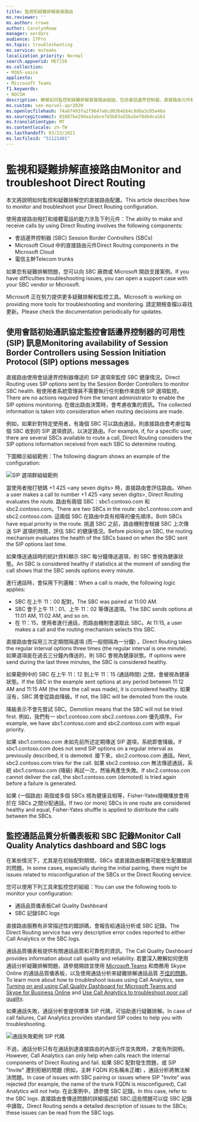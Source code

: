```yaml
---
title: 監視和疑難排解直接路由
ms.reviewer: ''
ms.author: crowe
author: CarolynRowe
manager: serdars
audience: ITPro
ms.topic: troubleshooting
ms.service: msteams
localization_priority: Normal
search.appverid: MET150
ms.collection:
- M365-voice
appliesto:
- Microsoft Teams
f1.keywords:
- NOCSH
description: 瞭解如何監控和疑難排解直接路由組組，包括會話邊界控制器、直接路由元件和電信主幹。
ms.custom: seo-marvel-apr2020
ms.openlocfilehash: 74a67493fa2f9647e6cd0364bb4c9d6a3c05e48a
ms.sourcegitcommit: 01087be29daa3abce7d3b03a55ba5ef8db4ca161
ms.translationtype: MT
ms.contentlocale: zh-TW
ms.lasthandoff: 03/23/2021
ms.locfileid: "51121401"
---
```

# <a name="monitor-and-troubleshoot-direct-routing"></a><span data-ttu-id="6d374-103">監視和疑難排解直接路由</span><span class="sxs-lookup"><span data-stu-id="6d374-103">Monitor and troubleshoot Direct Routing</span></span>

<span data-ttu-id="6d374-104">本文將說明如何監控和疑難排解您的直接路由配置。</span><span class="sxs-lookup"><span data-stu-id="6d374-104">This article describes how to monitor and troubleshoot your Direct Routing configuration.</span></span> 

<span data-ttu-id="6d374-105">使用直接路由撥打和接聽電話的能力涉及下列元件：</span><span class="sxs-lookup"><span data-stu-id="6d374-105">The ability to make and receive calls by using Direct Routing involves the following components:</span></span> 

- <span data-ttu-id="6d374-106">會話邊界控制器 (SBC) </span><span class="sxs-lookup"><span data-stu-id="6d374-106">Session Border Controllers (SBCs)</span></span> 
- <span data-ttu-id="6d374-107">Microsoft Cloud 中的直接路由元件</span><span class="sxs-lookup"><span data-stu-id="6d374-107">Direct Routing components in the Microsoft Cloud</span></span> 
- <span data-ttu-id="6d374-108">電信主幹</span><span class="sxs-lookup"><span data-stu-id="6d374-108">Telecom trunks</span></span> 

<span data-ttu-id="6d374-109">如果您有疑難排解問題，您可以向 SBC 廠商或 Microsoft 開啟支援案例。</span><span class="sxs-lookup"><span data-stu-id="6d374-109">If you have difficulties troubleshooting issues, you can open a support case with your SBC vendor or Microsoft.</span></span> 

<span data-ttu-id="6d374-110">Microsoft 正在努力提供更多疑難排解和監控工具。</span><span class="sxs-lookup"><span data-stu-id="6d374-110">Microsoft is working on providing more tools for troubleshooting and monitoring.</span></span> <span data-ttu-id="6d374-111">請定期檢查檔以尋找更新。</span><span class="sxs-lookup"><span data-stu-id="6d374-111">Please check the documentation periodically for updates.</span></span> 

## <a name="monitoring-availability-of-session-border-controllers-using-session-initiation-protocol-sip-options-messages"></a><span data-ttu-id="6d374-112">使用會話初始通訊協定監控會話邊界控制器的可用性 (SIP) 訊息</span><span class="sxs-lookup"><span data-stu-id="6d374-112">Monitoring availability of Session Border Controllers using Session Initiation Protocol (SIP) options messages</span></span>

<span data-ttu-id="6d374-113">直接路由使用會話邊界控制器傳送的 SIP 選項來監控 SBC 健康情況。</span><span class="sxs-lookup"><span data-stu-id="6d374-113">Direct Routing uses SIP options sent by the Session Border Controllers to monitor SBC health.</span></span> <span data-ttu-id="6d374-114">租使用者系統管理員不需要執行任何動作來啟用 SIP 選項監控。</span><span class="sxs-lookup"><span data-stu-id="6d374-114">There are no actions required from the tenant administrator to enable the SIP options monitoring.</span></span> <span data-ttu-id="6d374-115">在做出路由決策時，會考慮收集的資訊。</span><span class="sxs-lookup"><span data-stu-id="6d374-115">The collected information is taken into consideration when routing decisions are made.</span></span> 

<span data-ttu-id="6d374-116">例如，如果針對特定使用者，有幾個 SBC 可以路由通話，則直接路由會考慮從每個 SBC 收到的 SIP 選項資訊，以決定路由。</span><span class="sxs-lookup"><span data-stu-id="6d374-116">For example, if, for a specific user, there are several SBCs available to route a call, Direct Routing considers the SIP options information received from each SBC to determine routing.</span></span> 

<span data-ttu-id="6d374-117">下圖顯示組組範例：</span><span class="sxs-lookup"><span data-stu-id="6d374-117">The following diagram shows an example of the configuration:</span></span> 

![SIP 選項群組組範例](media/sip-options-config-example.png)

<span data-ttu-id="6d374-119">當使用者撥打號碼 +1 425 \<any seven digits> 時，直接路由會評估路由。</span><span class="sxs-lookup"><span data-stu-id="6d374-119">When a user makes a call to number +1 425 \<any seven digits>, Direct Routing evaluates the route.</span></span> <span data-ttu-id="6d374-120">路由有兩個 SBC：sbc1.contoso.com 和 sbc2.contoso.com。</span><span class="sxs-lookup"><span data-stu-id="6d374-120">There are two SBCs in the route: sbc1.contoso.com and sbc2.contoso.com.</span></span> <span data-ttu-id="6d374-121">這兩個 SBC 在路由中具有相等的優先順序。</span><span class="sxs-lookup"><span data-stu-id="6d374-121">Both SBCs have equal priority in the route.</span></span> <span data-ttu-id="6d374-122">挑選 SBC 之前，路由機制會根據 SBC 上次傳送 SIP 選項的時間，評估 SBC 的健康情況。</span><span class="sxs-lookup"><span data-stu-id="6d374-122">Before picking an SBC, the routing mechanism evaluates the health of the SBCs based on when the SBC sent the SIP options last time.</span></span> 

<span data-ttu-id="6d374-123">如果傳送通話時的統計資料顯示 SBC 每分鐘傳送選項，則 SBC 會視為健康狀態。</span><span class="sxs-lookup"><span data-stu-id="6d374-123">An SBC is considered healthy if statistics at the moment of sending the call shows that the SBC sends options every minute.</span></span>  

<span data-ttu-id="6d374-124">進行通話時，會採用下列邏輯：</span><span class="sxs-lookup"><span data-stu-id="6d374-124">When a call is made, the following logic applies:</span></span>

- <span data-ttu-id="6d374-125">SBC 在上午 11：00 配對。</span><span class="sxs-lookup"><span data-stu-id="6d374-125">The SBC was paired at 11:00 AM.</span></span>  
- <span data-ttu-id="6d374-126">SBC 會于上午 11：01、上午 11：02 等傳送選項。</span><span class="sxs-lookup"><span data-stu-id="6d374-126">The SBC sends options at 11:01 AM, 11:02 AM, and so on.</span></span>  
- <span data-ttu-id="6d374-127">在 11：15，使用者進行通話，而路由機制會選取此 SBC。</span><span class="sxs-lookup"><span data-stu-id="6d374-127">At 11:15, a user makes a call and the routing mechanism selects this SBC.</span></span> 

<span data-ttu-id="6d374-128">直接路由會採用三次定期間隔選項 (而一般間隔為一分鐘) 。</span><span class="sxs-lookup"><span data-stu-id="6d374-128">Direct Routing takes the regular interval options three times (the regular interval is one minute).</span></span> <span data-ttu-id="6d374-129">如果選項是在過去三分鐘內傳送的，則 SBC 會視為健康狀態。</span><span class="sxs-lookup"><span data-stu-id="6d374-129">If options were send during the last three minutes, the SBC is considered healthy.</span></span>

<span data-ttu-id="6d374-130">如果範例中的 SBC 在上午 11：12 到上午 11：15 (通話時間) 之間，會被視為健康狀態。</span><span class="sxs-lookup"><span data-stu-id="6d374-130">If the SBC in the example sent options at any period between 11:12 AM and 11:15 AM (the time the call was made), it is considered healthy.</span></span> <span data-ttu-id="6d374-131">如果沒有，SBC 將會從路由降級。</span><span class="sxs-lookup"><span data-stu-id="6d374-131">If not, the SBC will be demoted from the route.</span></span> 

<span data-ttu-id="6d374-132">降級表示不會先嘗試 SBC。</span><span class="sxs-lookup"><span data-stu-id="6d374-132">Demotion means that the SBC will not be tried first.</span></span> <span data-ttu-id="6d374-133">例如，我們有一 sbc1.contoso.com sbc2.contoso.com 優先順序。</span><span class="sxs-lookup"><span data-stu-id="6d374-133">For example, we have sbc1.contoso.com and sbc2.contoso.com with equal priority.</span></span>  

<span data-ttu-id="6d374-134">如果 sbc1.contoso.com 未如先前所述定期傳送 SIP 選項，系統即會降級。</span><span class="sxs-lookup"><span data-stu-id="6d374-134">If sbc1.contoso.com does not send SIP options on a regular interval as previously described, it is demoted.</span></span> <span data-ttu-id="6d374-135">接下來，sbc2.contoso.com 通話。</span><span class="sxs-lookup"><span data-stu-id="6d374-135">Next, sbc2.contoso.com tries for the call.</span></span> <span data-ttu-id="6d374-136">如果 sbc2.contoso.con 無法傳遞通話，系統 sbc1.contoso.com (降級) 再試一次，然後再產生失敗。</span><span class="sxs-lookup"><span data-stu-id="6d374-136">If sbc2.contoso.con cannot deliver the call, the sbc1.contoso.com (demoted) is tried again before a failure is generated.</span></span> 

<span data-ttu-id="6d374-137">如果 (一個路由) 兩個或多個 SBCs 視為健康且相等，Fisher-Yates隨機播放會用於在 SBCs 之間分配通話。</span><span class="sxs-lookup"><span data-stu-id="6d374-137">If two (or more) SBCs in one route are considered healthy and equal, Fisher-Yates shuffle is applied to distribute the calls between the SBCs.</span></span>

## <a name="monitor-call-quality-analytics-dashboard-and-sbc-logs"></a><span data-ttu-id="6d374-138">監控通話品質分析儀表板和 SBC 記錄</span><span class="sxs-lookup"><span data-stu-id="6d374-138">Monitor Call Quality Analytics dashboard and SBC logs</span></span> 
 
<span data-ttu-id="6d374-139">在某些情況下，尤其是在初始配對期間，SBCs 或直接路由服務可能發生配置錯誤的問題。</span><span class="sxs-lookup"><span data-stu-id="6d374-139">In some cases, especially during the initial pairing, there might be issues related to misconfiguration of the SBCs or the Direct Routing service.</span></span> 

<span data-ttu-id="6d374-140">您可以使用下列工具來監控您的組組：</span><span class="sxs-lookup"><span data-stu-id="6d374-140">You can use the following tools to monitor your configuration:</span></span>  
 
- <span data-ttu-id="6d374-141">通話品質儀表板</span><span class="sxs-lookup"><span data-stu-id="6d374-141">Call Quality Dashboard</span></span> 
- <span data-ttu-id="6d374-142">SBC 記錄</span><span class="sxs-lookup"><span data-stu-id="6d374-142">SBC logs</span></span> 

<span data-ttu-id="6d374-143">直接路由服務有非常描述性的錯誤碼，會報告給通話分析或 SBC 記錄。</span><span class="sxs-lookup"><span data-stu-id="6d374-143">The Direct Routing service has very descriptive error codes reported to either Call Analytics or the SBC logs.</span></span> 

<span data-ttu-id="6d374-144">通話品質儀表板提供有關通話品質和可靠性的資訊。</span><span class="sxs-lookup"><span data-stu-id="6d374-144">The Call Quality Dashboard provides information about call quality and reliability.</span></span> <span data-ttu-id="6d374-145">若要深入瞭解如何使用通話分析疑難排解問題，請參閱開啟並使用 [Microsoft Teams](/SkypeForBusiness/using-call-quality-in-your-organization/turning-on-and-using-call-quality-dashboard) 和商務用 Skype Online 的通話品質儀表板，以及使用通話分析來疑難排解通話品質 [不佳的問題](/SkypeForBusiness/using-call-quality-in-your-organization/use-call-analytics-to-troubleshoot-poor-call-quality)。</span><span class="sxs-lookup"><span data-stu-id="6d374-145">To learn more about how to troubleshoot issues using Call Analytics, see [Turning on and using Call Quality Dashboard for Microsoft Teams and Skype for Business Online](/SkypeForBusiness/using-call-quality-in-your-organization/turning-on-and-using-call-quality-dashboard) and [Use Call Analytics to troubleshoot poor call quality](/SkypeForBusiness/using-call-quality-in-your-organization/use-call-analytics-to-troubleshoot-poor-call-quality).</span></span> 

<span data-ttu-id="6d374-146">如果通話失敗，通話分析會提供標準 SIP 代碼，可協助進行疑難排解。</span><span class="sxs-lookup"><span data-stu-id="6d374-146">In case of call failures, Call Analytics provides standard SIP codes to help you with troubleshooting.</span></span> 

![通話失敗範例 SIP 代碼](media/failed-response-code.png)

<span data-ttu-id="6d374-148">不過，通話分析只有在通話到達直接路由的內部元件並失敗時，才能有所説明。</span><span class="sxs-lookup"><span data-stu-id="6d374-148">However, Call Analytics can only help when calls reach the internal components of Direct Routing and fail.</span></span> <span data-ttu-id="6d374-149">如果 SBC 配對發生問題，或 SIP "Invite" 遭到拒絕的問題 (例如，主幹 FQDN 的名稱未正確) ，通話分析將無法解決問題。</span><span class="sxs-lookup"><span data-stu-id="6d374-149">In case of issues with SBC pairing or issues where SIP "Invite" was rejected (for example, the name of the trunk FQDN is misconfigured), Call Analytics will not help.</span></span> <span data-ttu-id="6d374-150">在此案例中，請參閱 SBC 記錄。</span><span class="sxs-lookup"><span data-stu-id="6d374-150">In this case, refer to the SBC logs.</span></span> <span data-ttu-id="6d374-151">直接路由會傳送問題的詳細描述給 SBC;這些問題可以從 SBC 記錄中讀取。</span><span class="sxs-lookup"><span data-stu-id="6d374-151">Direct Routing sends a detailed description of issues to the SBCs; these issues can be read from the SBC logs.</span></span>